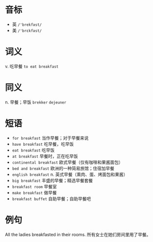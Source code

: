 # 音标

- 英 `/'brekfəst/`
- 美 `/'brɛkfəst/`

# 词义

v. 吃早餐
`to eat breakfast`

# 同义

n. 早餐；早饭
`brekker` `dejeuner`

# 短语

- `for breakfast` 当作早餐；对于早餐来说
- `have breakfast` 吃早餐，吃早饭
- `eat breakfast` 吃早饭
- `at breakfast` 早餐时，正在吃早饭
- `continental breakfast` 欧式早餐（仅有咖啡和果酱面包）
- `bed and breakfast` 欧洲的一种简易旅馆；住宿加早餐
- `english breakfast` n. 英式早餐（熏肉、蛋、烤面包和果酱）
- `big breakfast` 丰盛的早餐；精选早餐套餐
- `breakfast room` 早餐室
- `make breakfast` 做早餐
- `breakfast buffet` 自助早餐；自助早餐吧

# 例句

All the ladies breakfasted in their rooms.
所有女士在她们房间里用了早餐。


